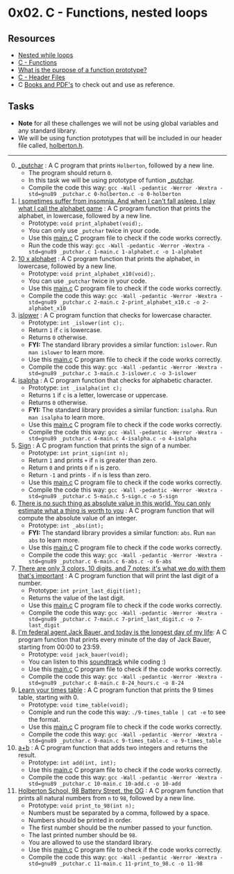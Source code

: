 # 0x02. C - Functions, nested loops

## Resources

- [Nested while loops](https://www.youtube.com/watch?v=Z3iGeQ1gIss)
- [C - Functions](https://www.tutorialspoint.com/cprogramming/c_functions.htm)
- [What is the purpose of a function prototype?](https://www.geeksforgeeks.org/what-is-the-purpose-of-a-function-prototype/)
- [C - Header Files](https://www.tutorialspoint.com/cprogramming/c_header_files.htm)
- C [Books and PDF's](../references) to check out and use as reference.

## Tasks

- **Note** for all these challenges we will not be using global variables and any standard library.
- We will be using function prototypes that will be included in our header file called, [holberton.h](./holberton.h).

---

0. [\_putchar](./0-holberton.c) : A C program that prints `Holberton`, followed by a new line.
	- The program should return `0`.
	- In this task we will be using prototype of funtion [\_putchar](./_putchar.c).
	- Compile the code this way: `gcc -Wall -pedantic -Werror -Wextra -std=gnu89 _putchar.c 0-holberton.c -o 0-holberton`
1. [I sometimes suffer from insomnia. And when I can't fall asleep, I play what I call the alphabet game](./1-alphabet.c) : A C program function that prints the alphabet, in lowercase, followed by a new line.
	- Prototype: `void print_alphabet(void);`.
	- You can only use `_putchar` twice in your code.
	- Use this [main.c](./1-main.c) C program file to check if the code works correctly.
	- Run the code this way: `gcc -Wall -pedantic -Werror -Wextra -std=gnu89 _putchar.c 1-main.c 1-alphabet.c -o 1-alphabet`
2. [10 x alphabet](./2-print_alphabet_x10.c) : A C program function that prints the alphabet, in lowercase, followed by a new line.
	- Prototype: `void print_alphabet_x10(void);`.
	- You can use `_putchar` twice in your code.
	- Use this [main.c](./2-main.c) C program file to check if the code works correctly.
	- Compile the code this way: `gcc -Wall -pedantic -Werror -Wextra -std=gnu89 _putchar.c 2-main.c 2-print_alphabet_x10.c -o 2-alphabet_x10`
3. [islower](./3-islower.c) : A C program function that checks for lowercase character.
	- Prototype: `int _islower(int c);`.
	- Return `1` if `c` is lowercase.
	- Returns `0` otherwise.
	- **FYI:** The standard library provides a similar function: `islower`. Run `man islower` to learn more.
	- Use this [main.c](./3-main.c) C program file to check if the code works correctly.
	- Compile the code this way: `gcc -Wall -pedantic -Werror -Wextra -std=gnu89 _putchar.c 3-main.c 3-islower.c -o 3-islower`
4. [isalpha](./4-isalpha.c) : A C program function that checks for alphabetic character.
	- Prototype: `int _isalpha(int c);`
	- Returns `1` if `c` is a letter, lowercase or uppercase.
	- Returns `0` otherwise.
	- **FYI:** The standard library provides a similar function: `isalpha`. Run `man isalpha` to learn more.
	- Use this [main.c](./4-main.c) C program file to check if the code works correctly.
	- Compile the code this way: `gcc -Wall -pedantic -Werror -Wextra -std=gnu89 _putchar.c 4-main.c 4-isalpha.c -o 4-isalpha`
5. [Sign](./5-sign.c) : A C program function that prints the sign of a number.
	- Prototype: `int print_sign(int n);`
	- Return `1` and prints `+` if `n` is greater than zero.
	- Return `0` and prints `0` if `n` is zero.
	- Return `-1` and prints `-` if `n` is less than zero.
	- Use this [main.c](./5-main.c) C program file to check if the code works correctly.
	- Compile the code this way: `gcc -Wall -pedantic -Werror -Wextra -std=gnu89 _putchar.c 5-main.c 5-sign.c -o 5-sign`
6. [There is no such thing as absolute value in this world. You can only estimate what a thing is worth to you](./6-abs.c) : A C program function that will compute the absolute value of an integer.
	- Prototype: `int _abs(int);`
	- **FYI:** The standard library provides a similar function: `abs`. Run `man abs` to learn more.
	- Use this [main.c](./6-main.c) C program file to check if the code works correctly.
	- Compile the code this way: `gcc -Wall -pedantic -Werror -Wextra -std=gnu89 _putchar.c 6-main.c 6-abs.c -o 6-abs` 
7. [There are only 3 colors, 10 digits, and 7 notes; it's what we do with them that's important](./7-print_last_digit.c) : A C program function that will print the last digit of a number.
	- Prototype: `int print_last_digit(int);`
	- Returns the value of the last digit.
	- Use this [main.c](./7-main.c) C program file to check if the code works correctly.
	- Compile the code this way: `gcc -Wall -pedantic -Werror -Wextra -std=gnu89 _putchar.c 7-main.c 7-print_last_digit.c -o 7-last_digit`
8. [I'm federal agent Jack Bauer, and today is the longest day of my life](./8-24_hours.c): A C program function that prints every minute of the day of Jack Bauer, starting from 00:00 to 23:59.
	- Prototype: `void jack_bauer(void);`
	- You can listen to this [soundtrack](https://www.youtube.com/watch?v=btAfXqgMkPs) while coding :)
	- Use this [main.c](./8-main.c) C program file to check if the code works correctly.
	- Compile the code this way: `gcc -Wall -pedantic -Werror -Wextra -std=gnu89 _putchar.c 8-main.c 8-24_hours.c -o 8-24`
9. [Learn your times table](./9-times_table.c) : A C program function that prints the 9 times table, starting with 0.
	- Prototype: `void time_table(void);`
	- Comiple and run the code this way: `./9-times_table | cat -e` to see the format.
	- Use this [main.c](./9-main.c) C program file to check if the code works correctly.
	- Compile the code this way: `gcc -Wall -pedantic -Werror -Wextra -std=gnu89 _putchar.c 9-main.c 9-times_table.c -o 9-times_table`
10. [a+b](./10-add.c) : A C program function that adds two integers and returns the result.
	- Prototype: `int add(int, int);`
	- Use this [main.c](./10-main.c) C program file to check if the code works correctly.
	- Compile the code this way: `gcc -Wall -pedantic -Werror -Wextra -std=gnu89 _putchar.c 10-main.c 10-add.c -o 10-add`
11. [Holberton School, 98 Battery Street, the OG](./11-print_to_98.c) : A C program function that prints all natural numbers from `n` to `98`, followed by a new line.
	- Prototype: `void print_to_98(int n);`
	- Numbers must be separated by a comma, followed by a space.
	- Numbers should be printed in order.
	- The first number should be the number passed to your function.
	- The last printed number should be `98`.
	- You are allowed to use the standard library.
	- Use this [main.c](./11-main.c) C program file to check if the code works correctly.
	- Compile the code this way: `gcc -Wall -pedantic -Werror -Wextra -std=gnu89 _putchar.c 11-main.c 11-print_to_98.c -o 11-98`
